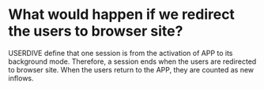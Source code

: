 # What would happen if we redirect the users to browser site?

USERDIVE define that one session is from the activation of APP to its background mode.
Therefore, a session ends when the users are redirected to browser site.
When the users return to the APP, they are counted as new inflows.
